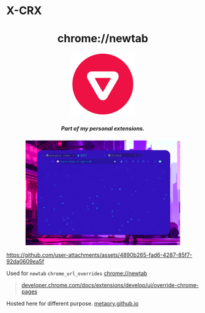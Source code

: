 X-CRX
=====

<div align="center">
  <h1>chrome://newtab</h1>
  <img src="public/icon.png" width="168px"/>
  <h5>Part of my personal extensions.</h5>
</div>

<div align="center">
  <img src="public/screenshot.png" width="80%" />
</div>

https://github.com/user-attachments/assets/4890b265-fad6-4287-85f7-92da0609ea5f

Used for `newtab` `chrome_url_overrides` [chrome://newtab](chrome://newtab)

> [developer.chrome.com/docs/extensions/develop/ui/override-chrome-pages](https://developer.chrome.com/docs/extensions/develop/ui/override-chrome-pages)

Hosted here for different purpose. [metaory.github.io](https://metaory.github.io)



